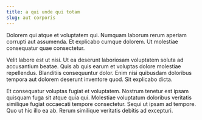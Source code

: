 ```yaml
---
title: a qui unde qui totam
slug: aut corporis
---
```


Dolorem qui atque et voluptatem qui. Numquam laborum rerum aperiam corrupti aut assumenda. Et explicabo cumque dolorem. Ut molestiae consequatur quae consectetur.

Velit labore est ut nisi. Ut ea deserunt laboriosam voluptatem soluta ad accusantium beatae. Quis ab quis earum et voluptas dolore molestiae repellendus. Blanditiis consequuntur dolor. Enim nisi quibusdam doloribus tempora aut dolorem deserunt inventore quod. Sit explicabo dicta.

Et consequatur voluptas fugiat et voluptatem. Nostrum tenetur est ipsam quisquam fuga sit atque quia qui. Molestiae voluptatum doloribus veritatis similique fugiat occaecati tempore consectetur. Sequi ut ipsam ad tempore. Quo ut hic illo ea ab. Rerum similique veritatis debitis ad excepturi.

